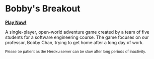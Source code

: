 # Bobby's Breakout

<a href="https://bobby-breakout.herokuapp.com"><b>Play Now!</b></a>

A single-player, open-world adventure game created by a team of five students for a software engineering course. The game focuses on our professor, Bobby Chan, trying to get home after a long day of work.

<small>Please be patient as the Heroku server can be slow after long periods of inactivity.</small>
